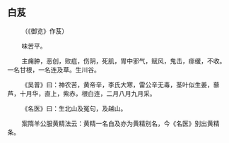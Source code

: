 ## 白芨
<p>&emsp;&emsp;
（《御览》作芨）
</p>
<p>&emsp;&emsp;
味苦平。
</p>
<p>&emsp;&emsp;
主痈肿，恶创，败疽，伤阴，死肌，胃中邪气，赋风，鬼击，痱缓，不收。一名甘根，一名连及草。生川谷。
</p>
<p>&emsp;&emsp;
《吴普》曰：神农苦，黄帝辛，李氏大寒，雷公辛无毒，茎叶似生姜，藜芦，十月华，直上，紫赤，根白连，二月八月九月采。
</p>
<p>&emsp;&emsp;
《名医》曰：生北山及冤句，及越山。
</p>
<p>&emsp;&emsp;
案隋羊公服黄精法云：黄精一名白及亦为黄精别名，今《名医》别出黄精条。
</p>